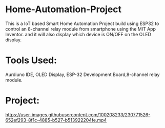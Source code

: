 # Home-Automation-Project
This is a IoT based Smart Home Automation Project build using ESP32 to control an 8-channel relay module from smartphone using the MIT App Inventor.
and it will also display which device is ON/OFF on the OLED display.

# Tools Used: 
Aurdiuno IDE, OLED Display, ESP-32 Development Board,8-channel relay module.


# Project:
https://user-images.githubusercontent.com/100208233/230771526-652ef293-8f1c-4885-b527-b513922204fe.mp4

